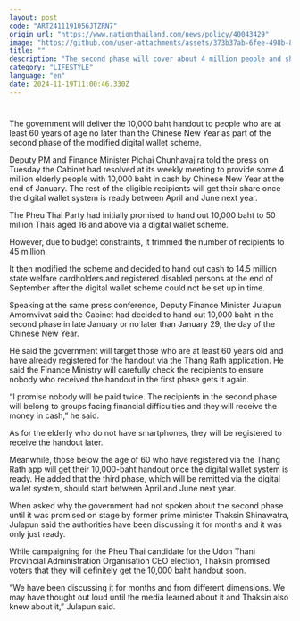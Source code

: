 ```yaml
---
layout: post
code: "ART2411191056JTZRN7"
origin_url: "https://www.nationthailand.com/news/policy/40043429"
image: "https://github.com/user-attachments/assets/373b37ab-6fee-498b-8cbb-1ae1d8a016b5"
title: ""
description: "The second phase will cover about 4 million people and should be delivered no later than Chinese New Year, promises finance minister"
category: "LIFESTYLE"
language: "en"
date: 2024-11-19T11:00:46.330Z
---
```


# 









The government will deliver the 10,000 baht handout to people who are at least 60 years of age no later than the Chinese New Year as part of the second phase of the modified digital wallet scheme.

Deputy PM and Finance Minister Pichai Chunhavajira told the press on Tuesday the Cabinet had resolved at its weekly meeting to provide some 4 million elderly people with 10,000 baht in cash by Chinese New Year at the end of January. The rest of the eligible recipients will get their share once the digital wallet system is ready between April and June next year.

The Pheu Thai Party had initially promised to hand out 10,000 baht to 50 million Thais aged 16 and above via a digital wallet scheme.

However, due to budget constraints, it trimmed the number of recipients to 45 million.

It then modified the scheme and decided to hand out cash to 14.5 million state welfare cardholders and registered disabled persons at the end of September after the digital wallet scheme could not be set up in time.

Speaking at the same press conference, Deputy Finance Minister Julapun Amornvivat said the Cabinet had decided to hand out 10,000 baht in the second phase in late January or no later than January 29, the day of the Chinese New Year.

He said the government will target those who are at least 60 years old and have already registered for the handout via the Thang Rath application. He said the Finance Ministry will carefully check the recipients to ensure nobody who received the handout in the first phase gets it again.

“I promise nobody will be paid twice. The recipients in the second phase will belong to groups facing financial difficulties and they will receive the money in cash,” he said.

As for the elderly who do not have smartphones, they will be registered to receive the handout later.

Meanwhile, those below the age of 60 who have registered via the Thang Rath app will get their 10,000-baht handout once the digital wallet system is ready. He added that the third phase, which will be remitted via the digital wallet system, should start between April and June next year.

When asked why the government had not spoken about the second phase until it was promised on stage by former prime minister Thaksin Shinawatra, Julapun said the authorities have been discussing it for months and it was only just ready.

While campaigning for the Pheu Thai candidate for the Udon Thani Provincial Administration Organisation CEO election, Thaksin promised voters that they will definitely get the 10,000 baht handout soon.

“We have been discussing it for months and from different dimensions. We may have thought out loud until the media learned about it and Thaksin also knew about it,” Julapun said.